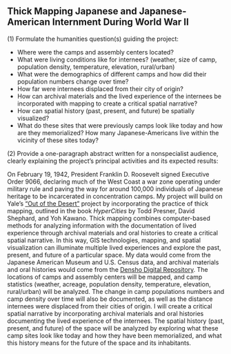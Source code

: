 ## Thick Mapping Japanese and Japanese-American Internment During World War II

(1) Formulate the humanities question(s) guiding the project:

- Where were the camps and assembly centers located? 
- What were living conditions like for internees? (weather, size of camp, population density, temperature, elevation, rural/urban) 
- What were the demographics of different camps and how did their population numbers change over time? 
- How far were internees displaced from their city of origin? 
- How can archival materials and the lived experience of the internees be incorporated with mapping to create a critical spatial narrative? 
- How can spatial history (past, present, and future) be spatially visualized? 
- What do these sites that were previously camps look like today and how are they memorialized? How many Japanese-Americans live within the vicinity of these sites today? 

(2) Provide a one-paragraph abstract written for a nonspecialist audience, clearly explaining the project’s principal activities and its expected results:

On February 19, 1942, President Franklin D. Roosevelt signed Executive Order 9066, declaring much of the West Coast a war zone operating under military rule and paving the way for around 100,000 individuals of Japanese heritage to be incarcerated in concentration camps. My project will build on Yale’s [“Out of the Desert”](http://outofthedesert.yale.edu/) project by incorporating the practice of thick mapping, outlined in the book *HyperCities* by Todd Presner, David Shephard, and Yoh Kawano. Thick mapping combines computer-based methods for analyzing information with the documentation of lived experience through archival materials and oral histories to create a critical spatial narrative. In this way, GIS technologies, mapping, and spatial visualization can illuminate multiple lived experiences and explore the past, present, and future of a particular space. My data would come from the Japanese American Museum and U.S. Census data, and archival materials and oral histories would come from the [Densho Digital Repository](https://ddr.densho.org/). The locations of camps and assembly centers will be mapped, and camp statistics (weather, acreage, population density, temperature, elevation, rural/urban) will be analyzed. The change in camp populations numbers and camp density over time will also be documented, as well as the distance internees were displaced from their cities of origin. I will create a critical spatial narrative by incorporating archival materials and oral histories documenting the lived experience of the internees. The spatial history (past, present, and future) of the space will be analyzed by exploring what these camp sites look like today and how they have been memorialized, and what this history means for the future of the space and its inhabitants. 
